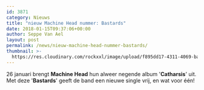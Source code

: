 ```yaml
---
id: 3871
category: Nieuws
title: "nieuw Machine Head nummer: Bastards"
date: 2018-01-15T09:37:06+00:00
author: Seppe Van Ael
layout: post
permalink: /news/nieuw-machine-head-nummer-bastards/
thumbnail: >-
  https://res.cloudinary.com/rockxxl/image/upload/f895dd17-4311-4069-ba7a-d743f25fccbe.jpg
---
```

26 januari brengt **Machine Head** hun alweer negende album '**Catharsis**' uit. Met deze '**Bastards**' geeft de band een nieuwe single vrij, en wat voor één!

